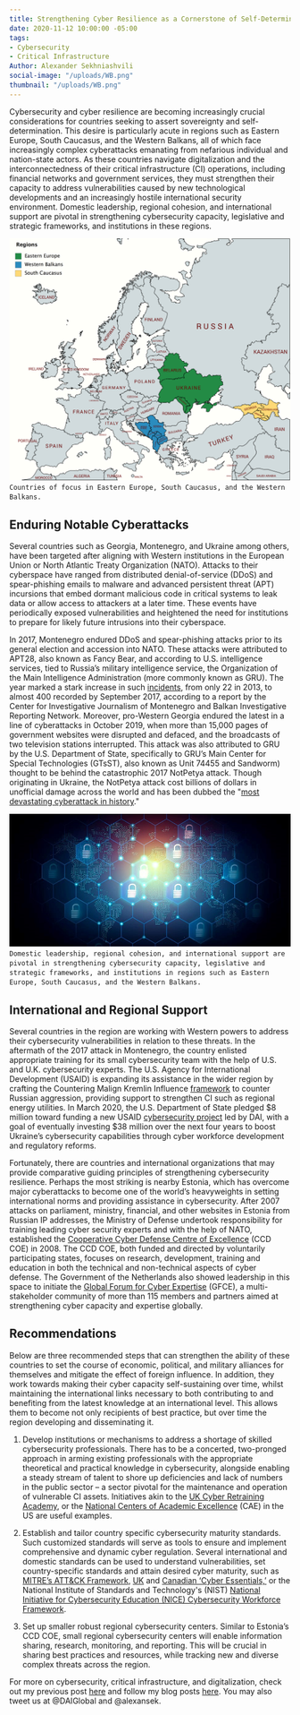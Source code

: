 ```yaml
---
title: Strengthening Cyber Resilience as a Cornerstone of Self-Determination
date: 2020-11-12 10:00:00 -05:00
tags:
- Cybersecurity
- Critical Infrastructure
Author: Alexander Sekhniashvili
social-image: "/uploads/WB.png"
thumbnail: "/uploads/WB.png"
---
```


Cybersecurity and cyber resilience are becoming increasingly crucial considerations for countries seeking to assert sovereignty and self-determination. This desire is particularly acute in regions such as Eastern Europe, South Caucasus, and the Western Balkans, all of which face increasingly complex cyberattacks emanating from nefarious individual and nation-state actors. As these countries navigate digitalization and the interconnectedness of their critical infrastructure (CI) operations, including financial networks and government services, they must strengthen their capacity to address vulnerabilities caused by new technological developments and an increasingly hostile international security environment. Domestic leadership, regional cohesion, and international support are pivotal in strengthening cybersecurity capacity, legislative and strategic frameworks, and institutions in these regions.

<!--more-->

![WB.png](/uploads/WB.png)`Countries of focus in Eastern Europe, South Caucasus, and the Western Balkans.`

## Enduring Notable Cyberattacks

Several countries such as Georgia, Montenegro, and Ukraine among others, have been targeted after aligning with Western institutions in the European Union or North Atlantic Treaty Organization (NATO). Attacks to their cyberspace have ranged from distributed denial-of-service (DDoS) and spear-phishing emails to malware and advanced persistent threat (APT) incursions that embed dormant malicious code in critical systems to leak data or allow access to attackers at a later time. These events have periodically exposed vulnerabilities and heightened the need for institutions to prepare for likely future intrusions into their cyberspace.

In 2017, Montenegro endured DDoS and spear-phishing attacks prior to its general election and accession into NATO. These attacks were attributed to APT28, also known as Fancy Bear, and according to U.S. intelligence services, tied to Russia’s military intelligence service, the Organization of the Main Intelligence Administration (more commonly known as GRU). The year marked a stark increase in such [incidents](https://www.theguardian.com/technology/2017/dec/30/wannacry-petya-notpetya-ransomware), from only 22 in 2013, to almost 400 recorded by September 2017, according to a report by the Center for Investigative Journalism of Montenegro and Balkan Investigative Reporting Network. Moreover, pro-Western Georgia endured the latest in a line of cyberattacks in October 2019, when more than 15,000 pages of government websites were disrupted and defaced, and the broadcasts of two television stations interrupted. This attack was also attributed to GRU by the U.S. Department of State, specifically to GRU’s Main Center for Special Technologies (GTsST), also known as Unit 74455 and Sandworm) thought to be behind the catastrophic 2017 NotPetya attack. Though originating in Ukraine, the NotPetya attack cost billions of dollars in unofficial damage across the world and has been dubbed the "[most devastating cyberattack in history](https://www.wired.com/story/notpetya-cyberattack-ukraine-russia-code-crashed-the-world/)."

![CS.jpg](/uploads/CS.jpg)`Domestic leadership, regional cohesion, and international support are pivotal in strengthening cybersecurity capacity, legislative and strategic frameworks, and institutions in regions such as Eastern Europe, South Caucasus, and the Western Balkans.`

## International and Regional Support

Several countries in the region are working with Western powers to address their cybersecurity vulnerabilities in relation to these threats. In the aftermath of the 2017 attack in Montenegro, the country enlisted appropriate training for its small cybersecurity team with the help of U.S. and U.K. cybersecurity experts. The U.S. Agency for International Development (USAID) is expanding its assistance in the wider region by crafting the Countering Malign Kremlin Influence [framework](https://www.usaid.gov/sites/default/files/documents/1863/CMKI_Development_Framework_.pdf) to counter Russian aggression, providing support to strengthen CI such as regional energy utilities. In March 2020, the U.S. Department of State pledged $8 million toward funding a new USAID [cybersecurity project](https://www.usaid.gov/sites/default/files/documents/USAID_UkraineCybersecurityChallenge_CaseStudy_final.pdf) led by DAI, with a goal of eventually investing $38 million over the next four years to boost Ukraine’s cybersecurity capabilities through cyber workforce development and regulatory reforms.

Fortunately, there are countries and international organizations that may provide comparative guiding principles of strengthening cybersecurity resilience. Perhaps the most striking is nearby Estonia, which has overcome major cyberattacks to become one of the world’s heavyweights in setting international norms and providing assistance in cybersecurity. After 2007 attacks on parliament, ministry, financial, and other websites in Estonia from Russian IP addresses, the Ministry of Defense undertook responsibility for training leading cyber security experts and with the help of NATO, established the [Cooperative Cyber Defense Centre of Excellence](https://ccdcoe.org/) (CCD COE) in 2008. The CCD COE, both funded and directed by voluntarily participating states, focuses on research, development, training and education in both the technical and non-technical aspects of cyber defense. The Government of the Netherlands also showed leadership in this space to initiate the [Global Forum for Cyber Expertise](https://thegfce.org/) (GFCE), a multi-stakeholder community of more than 115 members and partners aimed at strengthening cyber capacity and expertise globally.

## Recommendations

Below are three recommended steps that can strengthen the ability of these countries to set the course of economic, political, and military alliances for themselves and mitigate the effect of foreign influence. In addition, they work towards making their cyber capacity self-sustaining over time, whilst maintaining the international links necessary to both contributing to and benefiting from the latest knowledge at an international level. This allows them to become not only recipients of best practice, but over time the region developing and disseminating it.

1. Develop institutions or mechanisms to address a shortage of skilled cybersecurity professionals. There has to be a concerted, two-pronged approach in arming existing professionals with the appropriate theoretical and practical knowledge in cybersecurity, alongside enabling a steady stream of talent to shore up deficiencies and lack of numbers in the public sector – a sector pivotal for the maintenance and operation of vulnerable CI assets. Initiatives akin to the [UK Cyber Retraining Academy](https://www.sans.org/ukcyberacademy), or the [National Centers of Academic Excellence](https://www.nsa.gov/resources/students-educators/centers-academic-excellence/) (CAE) in the US are useful examples.

2. Establish and tailor country specific cybersecurity maturity standards. Such customized standards will serve as tools to ensure and implement comprehensive and dynamic cyber regulation. Several international and domestic standards can be used to understand vulnerabilities, set country-specific standards and attain desired cyber maturity, such as [MITRE’s ATT&CK Framework,](https://attack.mitre.org/) [UK](https://www.ncsc.gov.uk/cyberessentials/overview) and [Canadian ‘Cyber Essentials,’](https://cybernb.ca/Trust-and-Compliance.htm) or the National Institute of Standards and Technology's (NIST) [National Initiative for Cybersecurity Education (NICE) Cybersecurity Workforce Framework](https://niccs.cisa.gov/workforce-development/cyber-security-workforce-framework).

3. Set up smaller robust regional cybersecurity centers. Similar to Estonia’s CCD COE, small regional cybersecurity centers will enable information sharing, research, monitoring, and reporting. This will be crucial in sharing best practices and resources, while tracking new and diverse complex threats across the region.

For more on cybersecurity, critical infrastructure, and digitalization, check out my previous post [here](https://dai-global-digital.com/impact-of-the-us-and-eu-in-critical-infrastructure-digitalization-and-cybersecurity-in-the-western-balkans.html) and follow my blog posts [here](https://dai-global-digital.com/authors/alexander-sekhniashvili/). You may also tweet us at @DAIGlobal and @alexansek.